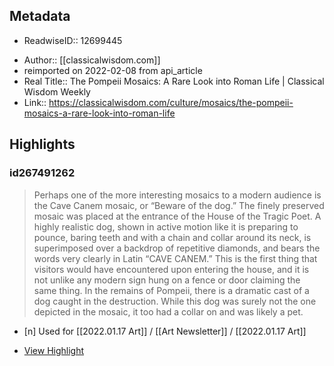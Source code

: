 
## Metadata
* ReadwiseID:: 12699445
- Author:: [[classicalwisdom.com]]
- reimported on 2022-02-08 from api_article
- Real Title:: The Pompeii Mosaics: A Rare Look into Roman Life | Classical Wisdom Weekly
- Link:: https://classicalwisdom.com/culture/mosaics/the-pompeii-mosaics-a-rare-look-into-roman-life

## Highlights

### id267491262

> Perhaps one of the more interesting mosaics to a modern audience is the Cave Canem mosaic, or “Beware of the dog.” The finely preserved mosaic was placed at the entrance of the House of the Tragic Poet. A highly realistic dog, shown in active motion like it is preparing to pounce, baring teeth and with a chain and collar around its neck, is superimposed over a backdrop of repetitive diamonds, and bears the words very clearly in Latin “CAVE CANEM.” This is the first thing that visitors would have encountered upon entering the house, and it is not unlike any modern sign hung on a fence or door claiming the same thing. In the remains of Pompeii, there is a dramatic cast of a dog caught in the destruction. While this dog was surely not the one depicted in the mosaic, it too had a collar on and was likely a pet.

- [n] Used for [[2022.01.17 Art]] / [[Art Newsletter]] / [[2022.01.17 Art]]

 * [View Highlight](https://classicalwisdom.com/culture/mosaics/the-pompeii-mosaics-a-rare-look-into-roman-life?__readwiseLocation=0%2F33%2F5%2F1%2F3%2F0%2F7%2F228%3A0%2C0%2F33%2F5%2F1%2F3%2F0%2F7%2F228%3A818#:~:text=Perhaps%20one%20of%20the%20more%2Cand%20was%20likely%20a%20pet.)
